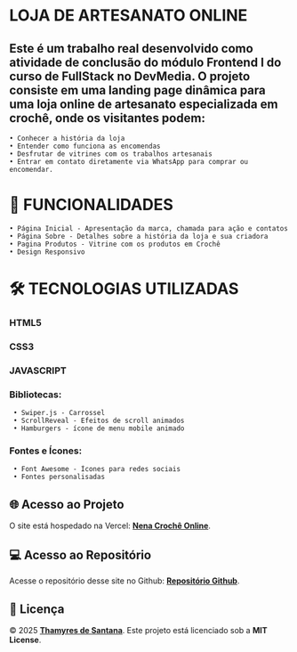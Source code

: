 # LOJA DE ARTESANATO ONLINE

## Este é um trabalho real desenvolvido como atividade de conclusão do módulo Frontend I do curso de FullStack no DevMedia. O projeto consiste em uma landing page dinâmica para uma loja online de artesanato especializada em crochê, onde os visitantes podem:

    • Conhecer a história da loja
    • Entender como funciona as encomendas
    • Desfrutar de vitrines com os trabalhos artesanais 
    • Entrar em contato diretamente via WhatsApp para comprar ou encomendar.

# 🌟 FUNCIONALIDADES

    • Página Inicial - Apresentação da marca, chamada para ação e contatos
    • Página Sobre - Detalhes sobre a história da loja e sua criadora
    • Pagina Produtos - Vitrine com os produtos em Crochê
    • Design Responsivo

# 🛠 TECNOLOGIAS UTILIZADAS

### HTML5
### CSS3
### JAVASCRIPT
### Bibliotecas:
     • Swiper.js - Carrossel 
     • ScrollReveal - Efeitos de scroll animados
     • Hamburgers - ícone de menu mobile animado
     
### Fontes e Ícones:
     • Font Awesome - Ícones para redes sociais
     • Fontes personalisadas 

     
## 🌐 Acesso ao Projeto  
O site está hospedado na Vercel: **[Nena Crochê Online](https://nenacroche.vercel.app/)**.  
     
## 💻 Acesso ao Repositório  
Acesse o repositório desse site no Github: **[Repositório Github](https://github.com/Sarathamyres/SiteNenaCroche/)**.  


## 📄 Licença  
© 2025 **[Thamyres de Santana](https://github.com/Sarathamyres/)**.
Este projeto está licenciado sob a **MIT License**.  
     

